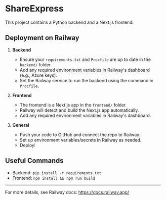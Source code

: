 # ShareExpress

This project contains a Python backend and a Next.js frontend.

## Deployment on Railway

1. **Backend**
   - Ensure your `requirements.txt` and `Procfile` are up to date in the `backend/` folder.
   - Add any required environment variables in Railway's dashboard (e.g., Azure keys).
   - Set the Railway service to run the backend using the command in `Procfile`.

2. **Frontend**
   - The frontend is a Next.js app in the `frontend/` folder.
   - Railway will detect and build the Next.js app automatically.
   - Add any required environment variables in Railway's dashboard.

3. **General**
   - Push your code to GitHub and connect the repo to Railway.
   - Set up environment variables/secrets in Railway as needed.
   - Deploy!

## Useful Commands

- Backend: `pip install -r requirements.txt`
- Frontend: `npm install && npm run build`

---

For more details, see Railway docs: https://docs.railway.app/

